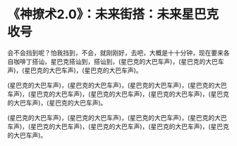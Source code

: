 # 《神撩术2.0》：未来街搭：未来星巴克收号

会不会挡到呢？怕我挡到，不会，就刚刚好，去吧，大概是十十分钟，现在要来各自咖啡丁搭讪，星巴克搭讪到，搭讪到，(星巴克的大巴车声)，(星巴克的大巴车声)，(星巴克的大巴车声)，(星巴克的大巴车声)。

(星巴克的大巴车声)，(星巴克的大巴车声)，(星巴克的大巴车声)，(星巴克的大巴车声)，(星巴克的大巴车声)，(星巴克的大巴车声)，(星巴克的大巴车声)，(星巴克的大巴车声)，(星巴克的大巴车声)。

(星巴克的大巴车声)，(星巴克的大巴车声)，(星巴克的大巴车声)，(星巴克的大巴车声)，(星巴克的大巴车声)，(星巴克的大巴车声)，(星巴克的大巴车声)，(星巴克的大巴车声)。

